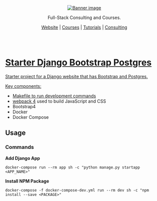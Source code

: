<div align="center">
    <a href="https://londonappdeveloper.com" target="_blank">
        <img src="https://londonappdeveloper.com/wp-content/uploads/2024/11/banner.svg" alt="Banner image" />
    </a>
</div>

<div align="center">
    <p>Full-Stack Consulting and Courses.</p>
    <a href="https://londonappdeveloper.com" target="_blank">Website</a> |
    <a href="https://londonappdeveloper.teachable.com/" target="_blank">Courses</a> |
    <a href="https://londonappdeveloper.com/tutorials/" target="_blank">Tutorials</a> |
    <a href="https://londonappdeveloper.com/consulting/" target="_blank">Consulting
</div>

<br /><br >

# Starter Django Bootstrap Postgres

Starter project for a Django website that has Bootstrap and Postgres.

Key components:

 - Makefile to run development commands
 - [webpack 4](https://webpack.js.org/) used to build JavaScript and CSS
 - Bootstrap4
 - Docker
 - Docker Compose

## Usage

### Commands

**Add Django App**

```
docker-compose run --rm app sh -c "python manage.py startapp <APP_NAME>"
```

**Install NPM Package**

```
docker-compose -f docker-compose-dev.yml run --rm dev sh -c "npm install --save <PACKAGE>"
```
